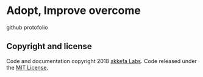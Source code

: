# Adopt, Improve overcome
github protofolio 

## Copyright and license

Code and documentation copyright 2018 [akkefa Labs](https://www.akkefa.com/). Code released under the [MIT License](https://github.com/akkefa/developer-portfolio/blob/master/LICENSE).
